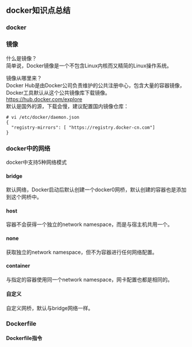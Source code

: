 ## docker知识点总结

### docker

### 镜像 

什么是镜像？   
简单说，Docker镜像是一个不包含Linux内核而又精简的Linux操作系统。  

镜像从哪里来？  
Docker Hub是由Docker公司负责维护的公共注册中心，包含大量的容器镜像，Docker工具默认从这个公共镜像库下载镜像。  
https://hub.docker.com/explore  
默认是国外的源，下载会慢，建议配置国内镜像仓库：   
````
# vi /etc/docker/daemon.json 
{
  "registry-mirrors": [ "https://registry.docker-cn.com"]
}
````
  

### docker中的网络

docker中支持5种网络模式  

#### bridge

默认网络，Docker启动后默认创建一个docker0网桥，默认创建的容器也是添加到这个网桥中。 

#### host 

容器不会获得一个独立的network namespace，而是与宿主机共用一个。

#### none

获取独立的network namespace，但不为容器进行任何网络配置。

#### container

与指定的容器使用同一个network namespace，网卡配置也都是相同的。

#### 自定义
  
自定义网桥，默认与bridge网络一样。

### Dockerfile

#### Dockerfile指令
  

